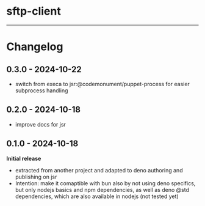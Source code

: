 # sftp-client

---

# Changelog

## 0.3.0 - 2024-10-22

- switch from execa to jsr:@codemonument/puppet-process for easier subprocess handling

## 0.2.0 - 2024-10-18

- improve docs for jsr

## 0.1.0 - 2024-10-18

**Initial release**

- extracted from another project and adapted to deno authoring and publishing on jsr
- Intention: make it comaptible with bun also by not using deno specifics, but only nodejs basics and npm dependencies, as well as deno @std dependencies, which are also available in nodejs
  (not tested yet)
